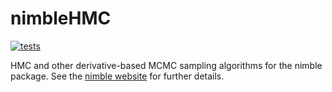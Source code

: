 # nimbleHMC

[![tests](https://github.com/nimble-dev/nimbleHMC/workflows/tests/badge.svg)](https://github.com/nimble-dev/nimbleHMC/actions)

HMC and other derivative-based MCMC sampling algorithms for the nimble
package.  See the [nimble website](https://r-nimble.org/) for further details.
